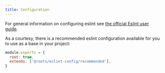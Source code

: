 ```yaml
---
title: Configuration
---
```


For general information on configuring eslint see [the official Eslint user guide](https://eslint.org/docs/user-guide/configuring).

As a courtesy, there is a recommended eslint configuration available for you to use as a base in your project:

```js title=".eslintrc.cjs"
module.exports = {
  root: true,
  extends: ['@roots/eslint-config/recommended'],
}
```
